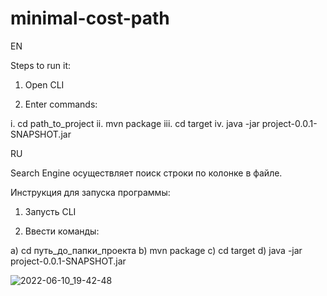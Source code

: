 # minimal-cost-path

EN

Steps to run it:

1. Open CLI

2. Enter commands:

i. cd path_to_project
ii. mvn package
iii. cd target
iv. java -jar project-0.0.1-SNAPSHOT.jar

RU

Search Engine осуществляет поиск строки по колонке в файле.

Инструкция для запуска программы:

1. Запусть CLI

2. Ввести команды:

a) cd путь_до_папки_проекта
b) mvn package
c) cd target
d) java -jar project-0.0.1-SNAPSHOT.jar

![2022-06-10_19-42-48](https://user-images.githubusercontent.com/64216083/173090495-88079824-d89a-4815-917d-e3a2bac206a1.png)
